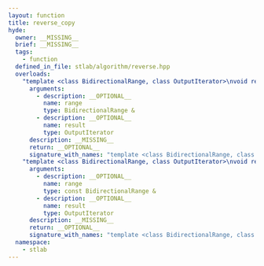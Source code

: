 ```yaml
---
layout: function
title: reverse_copy
hyde:
  owner: __MISSING__
  brief: __MISSING__
  tags:
    - function
  defined_in_file: stlab/algorithm/reverse.hpp
  overloads:
    "template <class BidirectionalRange, class OutputIterator>\nvoid reverse_copy(BidirectionalRange &, OutputIterator)":
      arguments:
        - description: __OPTIONAL__
          name: range
          type: BidirectionalRange &
        - description: __OPTIONAL__
          name: result
          type: OutputIterator
      description: __MISSING__
      return: __OPTIONAL__
      signature_with_names: "template <class BidirectionalRange, class OutputIterator>\nvoid reverse_copy(BidirectionalRange & range, OutputIterator result)"
    "template <class BidirectionalRange, class OutputIterator>\nvoid reverse_copy(const BidirectionalRange &, OutputIterator)":
      arguments:
        - description: __OPTIONAL__
          name: range
          type: const BidirectionalRange &
        - description: __OPTIONAL__
          name: result
          type: OutputIterator
      description: __MISSING__
      return: __OPTIONAL__
      signature_with_names: "template <class BidirectionalRange, class OutputIterator>\nvoid reverse_copy(const BidirectionalRange & range, OutputIterator result)"
  namespace:
    - stlab
---
```

